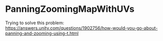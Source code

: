 # PanningZoomingMapWithUVs

Trying to solve this problem: https://answers.unity.com/questions/1902756/how-would-you-go-about-panning-and-zooming-using-t.html
